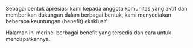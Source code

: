 Sebagai bentuk apresiasi kami kepada anggota komunitas yang aktif dan memberikan dukungan dalam berbagai bentuk, kami menyediakan beberapa keuntungan (benefit) eksklusif.

Halaman ini merinci berbagai benefit yang tersedia dan cara untuk mendapatkannya.